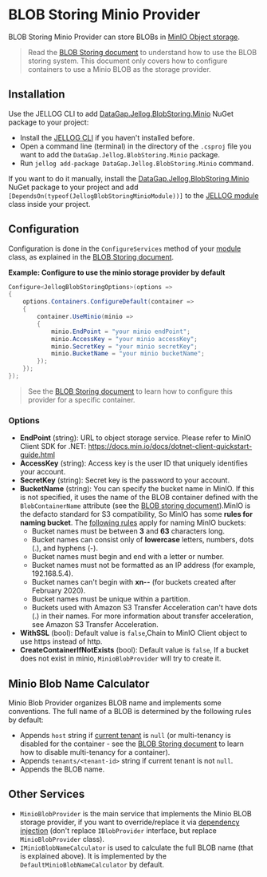 # BLOB Storing Minio Provider

BLOB Storing Minio Provider can store BLOBs in [MinIO Object storage](https://min.io/).

> Read the [BLOB Storing document](Blob-Storing.md) to understand how to use the BLOB storing system. This document only covers how to configure containers to use a Minio BLOB as the storage provider.

## Installation

Use the JELLOG CLI to add [DataGap.Jellog.BlobStoring.Minio](https://www.nuget.org/packages/DataGap.Jellog.BlobStoring.Minio) NuGet package to your project:

* Install the [JELLOG CLI](https://docs.jellog.io/en/jellog/latest/CLI) if you haven't installed before.
* Open a command line (terminal) in the directory of the `.csproj` file you want to add the `DataGap.Jellog.BlobStoring.Minio` package.
* Run `jellog add-package DataGap.Jellog.BlobStoring.Minio` command.

If you want to do it manually, install the [DataGap.Jellog.BlobStoring.Minio](https://www.nuget.org/packages/DataGap.Jellog.BlobStoring.Minio) NuGet package to your project and add `[DependsOn(typeof(JellogBlobStoringMinioModule))]` to the [JELLOG module](Module-Development-Basics.md) class inside your project.

## Configuration

Configuration is done in the `ConfigureServices` method of your [module](Module-Development-Basics.md) class, as explained in the [BLOB Storing document](Blob-Storing.md).

**Example: Configure to use the minio storage provider by default**

````csharp
Configure<JellogBlobStoringOptions>(options =>
{
    options.Containers.ConfigureDefault(container =>
    {
        container.UseMinio(minio =>
        {
            minio.EndPoint = "your minio endPoint";
            minio.AccessKey = "your minio accessKey";
            minio.SecretKey = "your minio secretKey";
            minio.BucketName = "your minio bucketName";
        });
    });
});
````

> See the [BLOB Storing document](Blob-Storing.md) to learn how to configure this provider for a specific container.

### Options

* **EndPoint** (string): URL to object storage service. Please refer to MinIO Client SDK for .NET: https://docs.min.io/docs/dotnet-client-quickstart-guide.html
* **AccessKey** (string): Access key is the user ID that uniquely identifies your account. 
* **SecretKey** (string): Secret key is the password to your account.
* **BucketName** (string): You can specify the bucket name in MinIO. If this is not specified, it uses the name of the BLOB container defined with the `BlobContainerName` attribute (see the [BLOB storing document](Blob-Storing.md)).MinIO is the defacto standard for S3 compatibility, So MinIO has some **rules for naming bucket**.  The [following rules](https://docs.aws.amazon.com/AmazonS3/latest/dev/BucketRestrictions.html) apply for naming MinIO buckets:
    * Bucket names must be between **3** and **63** characters long.
    * Bucket names can consist only of **lowercase** letters, numbers, dots (.), and hyphens (-).
    * Bucket names must begin and end with a letter or number.
    * Bucket names must not be formatted as an IP address (for example, 192.168.5.4).
    * Bucket names can't begin with **xn--** (for buckets created after February 2020).
    * Bucket names must be unique within a partition. 
    * Buckets used with Amazon S3 Transfer Acceleration can't have dots (.) in their names. For more information about transfer acceleration, see Amazon S3 Transfer Acceleration.
* **WithSSL** (bool): Default value is `false`,Chain to MinIO Client object to use https instead of http.
* **CreateContainerIfNotExists** (bool): Default value is `false`, If a bucket does not exist in minio, `MinioBlobProvider` will try to create it.


## Minio Blob Name Calculator

Minio Blob Provider organizes BLOB name and implements some conventions. The full name of a BLOB is determined by the following rules by default:

* Appends `host` string if [current tenant](Multi-Tenancy.md) is `null` (or multi-tenancy is disabled for the container - see the [BLOB Storing document](Blob-Storing.md) to learn how to disable multi-tenancy for a container).
* Appends `tenants/<tenant-id>` string if current tenant is not `null`.
* Appends the BLOB name.

## Other Services

* `MinioBlobProvider` is the main service that implements the Minio BLOB storage provider, if you want to override/replace it via [dependency injection](Dependency-Injection.md) (don't replace `IBlobProvider` interface, but replace `MinioBlobProvider` class).
* `IMinioBlobNameCalculator` is used to calculate the full BLOB name (that is explained above). It is implemented by the `DefaultMinioBlobNameCalculator` by default.
